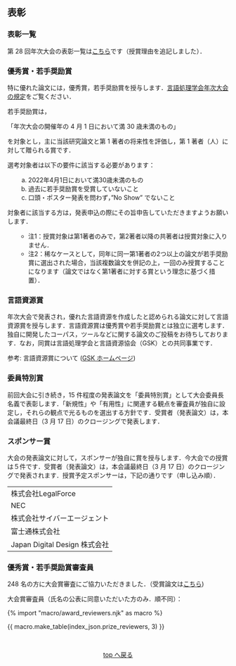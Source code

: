 <h2 id="award">表彰</h2>
<h3 id="award_list">表彰一覧</h3>

第 28 回年次大会の表彰一覧は[こちら](award.html)です（授賞理由を追記しました）．

<h3 id="bestpaperaward">優秀賞・若手奨励賞</h3>

特に優れた論文には，優秀賞，若手奨励賞を授与します．[言語処理学会年次大会の規定](https://www.anlp.jp/rules/annual_meeting_award.html)をご覧ください．

若手奨励賞は，

「年次大会の開催年の 4 月 1 日において満 30 歳未満のもの」

を対象とし，主に当該研究論文と第 1 著者の将来性を評価し，第 1 著者（人）に対して贈られる賞です．

選考対象者は以下の要件に該当する必要があります：

<ul>
  <ol type="a">
    <li>2022年4月1日において満30歳未満のもの</li>
    <li>過去に若手奨励賞を受賞していないこと</li>
    <li>口頭・ポスター発表を問わず，”No Show” でないこと</li>
  </ol>
</ul>

対象者に該当する方は，発表申込の際にその旨申告していただきますようお願いします．

<ul>

  - 注1：授賞対象は第1著者のみで，第2著者以降の共著者は授賞対象に入りません．
  - 注2：稀なケースとして，同年に同一第1著者の2つ以上の論文が若手奨励賞に選出された場合，当該複数論文を併記の上，一回のみ授賞することになります（論文ではなく第1著者に対する賞という理念に基づく措置）．

</ul>

<h3 id="resourceaward">言語資源賞</h3>

年次大会で発表され，優れた言語資源を作成したと認められる論文に対して言語資源賞を授与します．言語資源賞は優秀賞や若手奨励賞とは独立に選考します．独自に開発したコーパス，ツールなどに関する論文のご投稿をお待ちしております．なお，同賞は言語処理学会と言語資源協会（GSK）との共同事業です．

参考: 言語資源賞について ([GSK ホームページ](https://www.gsk.or.jp/lra/))

<h3 id="commiteeaward">委員特別賞</h3>

前回大会に引き続き，15 件程度の発表論文を「委員特別賞」として大会委員長名義で表彰します．「新規性」や「有用性」に関連する観点を審査員が独自に設定し，それらの観点で光るものを選出する方針です．受賞者（発表論文）は，本会議最終日（3 月 17 日）のクロージングで発表します．

<h3 id="sponsoraward">スポンサー賞</h3>

大会の発表論文に対して，スポンサーが独自に賞を授与します．今大会での授賞は５件です．受賞者（発表論文）は，本会議最終日（3 月 17 日）のクロージングで発表されます．授賞予定スポンサーは，下記の通りです（申し込み順）．

||
|-|
|株式会社LegalForce|
|NEC|
|株式会社サイバーエージェント|
|富士通株式会社|
|Japan Digital Design 株式会社|

<h3 id="reviewers">優秀賞・若手奨励賞審査員</h3>

248 名の方に大会賞審査にご協力いただきました．（受賞論文は[こちら](award.html))

大会賞審査員（氏名の公表に同意いただいた方のみ．順不同）：

<!-- マクロ読み込み -->
{% import "macro/award_reviewers.njk" as macro %}

<!-- 
  マクロを用いてjsonファイルからhtmlを自動生成
   使用例) macro.make_table(jsonファイルパス, カラム数)
   jsonパスは./src/_data/以降をドット区切りで表現します（拡張子不要）
-->
{{ macro.make_table(index_json.prize_reviewers, 3) }}

<br>
<p align="center"><a href="#menu">top へ戻る</a></p>
